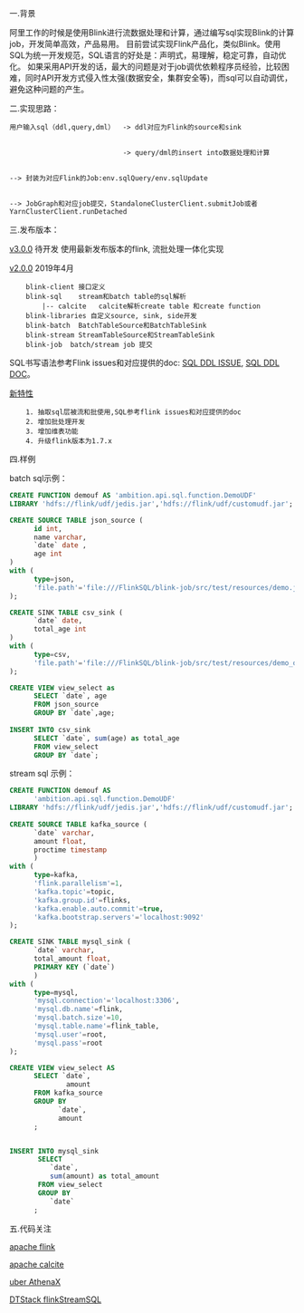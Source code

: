 一.背景
    
   阿里工作的时候是使用Blink进行流数据处理和计算，通过编写sql实现Blink的计算job，开发简单高效，产品易用。
   目前尝试实现Flink产品化，类似Blink。使用SQL为统一开发规范，SQL语言的好处是：声明式，易理解，稳定可靠，自动优化。
   如果采用API开发的话，最大的问题是对于job调优依赖程序员经验，比较困难，同时API开发方式侵入性太强(数据安全，集群安全等)，而sql可以自动调优，避免这种问题的产生。
   
二.实现思路：
   
    用户输入sql（ddl,query,dml）  -> ddl对应为Flink的source和sink
                           
                           
                                -> query/dml的insert into数据处理和计算
                           
                           
    --> 封装为对应Flink的Job:env.sqlQuery/env.sqlUpdate
    
    
    --> JobGraph和对应job提交，StandaloneClusterClient.submitJob或者YarnClusterClient.runDetached

三.发布版本：
    
   [v3.0.0](https://github.com/ambition119/FlinkSQL/tree/v3.0.0)   待开发
         使用最新发布版本的flink, 流批处理一体化实现
  
  
   [v2.0.0](https://github.com/ambition119/FlinkSQL/tree/v2.0.0)   2019年4月
   
        blink-client 接口定义
        blink-sql    stream和batch table的sql解析
            |-- calcite   calcite解析create table 和create function
        blink-libraries 自定义source, sink, side开发
        blink-batch  BatchTableSource和BatchTableSink
        blink-stream StreamTableSource和StreamTableSink
        blink-job  batch/stream job 提交
   
   SQL书写语法参考Flink issues和对应提供的doc:
        [SQL DDL ISSUE](https://issues.apache.org/jira/browse/FLINK-8039),
        [SQL DDL DOC](https://docs.google.com/document/d/1TTP-GCC8wSsibJaSUyFZ_5NBAHYEB1FVmPpP7RgDGBA/edit?usp=sharing)。
       
   [新特性](/doc/v2.0.0.md)
        
        1. 抽取sql层被流和批使用,SQL参考flink issues和对应提供的doc
        2. 增加批处理开发
        3. 增加维表功能
        4. 升级flink版本为1.7.x
           
四.样例

batch sql示例：
```sql
CREATE FUNCTION demouf AS 'ambition.api.sql.function.DemoUDF' 
LIBRARY 'hdfs://flink/udf/jedis.jar','hdfs://flink/udf/customudf.jar';

CREATE SOURCE TABLE json_source (
      id int, 
      name varchar, 
      `date` date , 
      age int
) 
with (
      type=json,
      'file.path'='file:///FlinkSQL/blink-job/src/test/resources/demo.json'
);

CREATE SINK TABLE csv_sink (
      `date` date, 
      total_age int
) 
with (
      type=csv,
      'file.path'='file:///FlinkSQL/blink-job/src/test/resources/demo_out.csv'
);

CREATE VIEW view_select as  
      SELECT `date`, age 
      FROM json_source 
      GROUP BY `date`,age;
  
INSERT INTO csv_sink 
      SELECT `date`, sum(age) as total_age
      FROM view_select 
      GROUP BY `date`;

```
stream sql 示例：
```sql
CREATE FUNCTION demouf AS 
      'ambition.api.sql.function.DemoUDF' 
LIBRARY 'hdfs://flink/udf/jedis.jar','hdfs://flink/udf/customudf.jar';
      
CREATE SOURCE TABLE kafka_source (
      `date` varchar,
      amount float, 
      proctime timestamp
      ) 
with (
      type=kafka,
      'flink.parallelism'=1,
      'kafka.topic'=topic,
      'kafka.group.id'=flinks,
      'kafka.enable.auto.commit'=true,
      'kafka.bootstrap.servers'='localhost:9092'
);

CREATE SINK TABLE mysql_sink (
      `date` varchar, 
      total_amount float, 
      PRIMARY KEY (`date`)
      ) 
with (
      type=mysql,
      'mysql.connection'='localhost:3306',
      'mysql.db.name'=flink,
      'mysql.batch.size'=10,
      'mysql.table.name'=flink_table,
      'mysql.user'=root,
      'mysql.pass'=root
);

CREATE VIEW view_select AS 
      SELECT `date`, 
              amount 
      FROM kafka_source 
      GROUP BY 
            `date`,
            amount
      ;


INSERT INTO mysql_sink 
       SELECT 
          `date`, 
          sum(amount) as total_amount
       FROM view_select 
       GROUP BY 
          `date`
      ;
```

五.代码关注

[apache flink](https://github.com/apache/flink)


[apache calcite](https://github.com/apache/calcite)


[uber AthenaX](https://github.com/uber/AthenaX)


[DTStack flinkStreamSQL](https://github.com/DTStack/flinkStreamSQL)  
